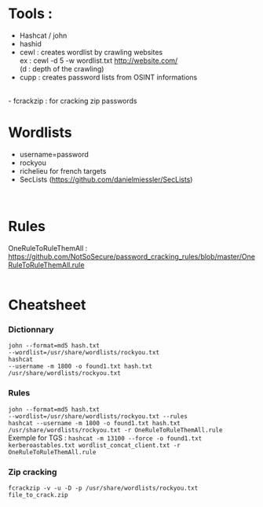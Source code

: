 # Tools :  
- Hashcat / john <br/> 
- hashid  <br/>
- cewl : creates wordlist by crawling websites <br/>
ex : cewl -d 5 -w wordlist.txt http://website.com/  <br/>
(d : depth of the crawling)  <br/>
- cupp : creates password lists from OSINT informations  <br/>
<br>
- fcrackzip : for cracking zip passwords  

# Wordlists   
- username=password  <br/>
- rockyou  <br/>
- richelieu for french targets <br/>
- SecLists (https://github.com/danielmiessler/SecLists)  <br/>
<br>

# Rules   
OneRuleToRuleThemAll : https://github.com/NotSoSecure/password_cracking_rules/blob/master/OneRuleToRuleThemAll.rule  <br/>
<br>

# Cheatsheet  
### Dictionnary   
<code>john --format=md5 hash.txt --wordlist=/usr/share/wordlists/rockyou.txt</code><br>
<code>hashcat --username -m 1800 -o found1.txt hash.txt /usr/share/wordlists/rockyou.txt</code><br>

### Rules   
<code>john --format=md5 hash.txt --wordlist=/usr/share/wordlists/rockyou.txt --rules</code><br>
<code>hashcat --username -m 1800 -o found1.txt hash.txt /usr/share/wordlists/rockyou.txt -r OneRuleToRuleThemAll.rule</code><br>
Exemple for TGS : <code>hashcat -m 13100 --force -o found1.txt kerberoastables.txt wordlist_concat_client.txt -r OneRuleToRuleThemAll.rule</code><br>


### Zip cracking  
 <code>fcrackzip -v -u -D -p /usr/share/wordlists/rockyou.txt file_to_crack.zip</code>
 
